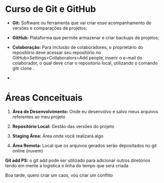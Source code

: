 # Curso de Git e GitHub

- **Git:** Software ou ferramenta que vai criar esse acompanhamento de versões e comparações de projetos;

- **GitHub:** Plataforma que permite armazenar e criar backups de projetos;

- **Colaboração:** Para inclusão de colaboradores, o proprietário do repositório deve acessar seu repositório no GitHub>Settings>Collaborators>Add people, inserir o e-mail do colaborador, o qual deve criar o repositorio local, utilizando o comando gitr clone <ssh>.

- 

# Áreas Conceituais

1. **Área de Desenvolvimento:** Onde eu desenvolvo e salvo meus arquivos referentes ao meu projeto

2. **Repositório Local:** Gestão das versões do projeto

3. **Staging Área:** Área onde você realizará algo

4. **Área Remota:** Local que os arquivos gerados serão depositados no git online (nuvem)

**Git add PS:** o git add pode ser utilizado para adicionar outros diretórios tendo em mente a logistica e linha do tempo que será criada

Boa tarde, quero criar um caos, vou criar um conflito
